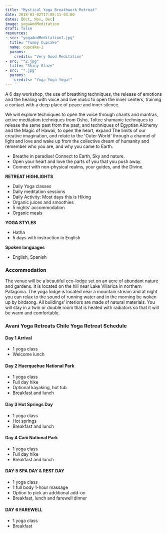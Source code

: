 ```yaml
---
title: "Mystical Yoga Breathwork Retreat"
date: 2018-03-02T17:05:11-03:00
dates: [Oct, Nov, Dec]
image: yogaAndMeditation
draft: false
resources:
- src: "yogaAndMeditation1.jpg"
  title: "Yummy Cupcake"
  name: cupcake-1
  params: 
    credits: "Very Good Meditation"
- src: "*2.jpg"
  title: "Shiny Glaze"
- src: "*.jpg"
  params: 
    credits: "Yoga Yoga Yoga!"
---
```

A 6 day workshop, the use of breathing techniques, the release of emotions and the healing with voice and live music to open the inner centers, training a contact with a deep place of peace and inner silence.

We will explore techniques to open the voice through chants and mantras, active meditation techniques from Osho, Toltec shamanic techniques to release the same past from the past, and techniques of Egyptian Alchemy and the Magic of Hawaii, to open the heart, expand The limits of our creative imagination, and relate to the 'Outer World' through a channel of light 
and love and wake up from the collective dream of humanity and remember who you are, and why you came to Earth. 

* Breathe in paradise! Connect to Earth, Sky and nature.
* Open your heart and love the parts of you that you push away.
* Connect with non-physical realms, your guides, and the Divine.


**RETREAT HIGHLIGHTS**

* Daily Yoga classes
* Daily meditation sessions
* Daily Activity: Most days this is Hiking
* Organic juices and smoothies
* 5 nights’ accommodation
* Organic meals

**YOGA STYLES**

* Hatha
* 5 days with instruction in English

**Spoken languages**

* English, Spanish

### Accommodation

The venue will be a beautiful eco-lodge set on an acre of abundant nature and gardens. It is located on the hill near Lake Villarica in northern Patagonia. The yoga lodge is located near a mountain stream and at night you can relax to the sound of running water and in the morning be woken up by birdsong. All buildings’ interiors are made of natural materials. You will stay in a twin or double room that is heated with radiators so that it will be warm and comfortable.

### Avani Yoga Retreats Chile Yoga Retreat Schedule

#### Day 1 Arrival

* 1 yoga class
* Welcome lunch

#### Day 2 Huerquehue National Park

* 1 yoga class
* Full day hike
* Optional kayaking, hot tub
* Breakfast and lunch

#### Day 3 Hot Springs Day

* 1 yoga class
* Hot springs
* Breakfast and lunch

#### Day 4 Cañi National Park

* 1 yoga class
* Full day hike
* Breakfast and lunch

#### DAY 5 SPA DAY & REST DAY

* 1 yoga class
* 1 full body 1-hour massage
* Option to pick an additional add-on
* Breakfast, lunch and farewell dinner

#### DAY 6 FAREWELL

* 1 yoga class
* Breakfast


